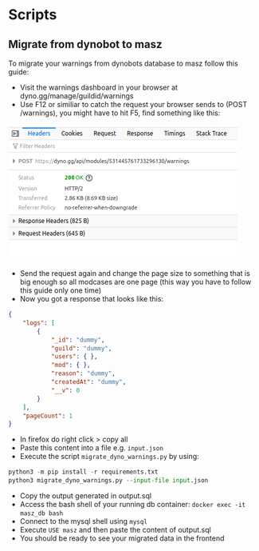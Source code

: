 # Scripts

## Migrate from dynobot to masz

To migrate your warnings from dynobots database to masz follow this guide:

- Visit the warnings dashboard in your browser at dyno.gg/manage/guildid/warnings
- Use F12 or similiar to catch the request your browser sends to (POST /warnings), you might have to hit F5, find something like this:

![Image of Yaktocat](./example01.png)

- Send the request again and change the page size to something that is big enough so all modcases are one page (this way you have to follow this guide only one time)
- Now you got a response that looks like this:
```json
{
    "logs": [
        {
            "_id": "dummy",
            "guild": "dummy",
            "users": { },
            "mod": { },
            "reason": "dummy",
            "createdAt": "dummy",
            "__v": 0
        }
    ],
    "pageCount": 1
}
```
- In firefox do right click > copy all 
- Paste this content into a file e.g. `input.json`
- Execute the script `migrate_dyno_warnings.py` by using:
```py
python3 -m pip install -r requirements.txt
python3 migrate_dyno_warnings.py --input-file input.json
```
- Copy the output generated in output.sql
- Access the bash shell of your running db container: `docker exec -it masz_db bash`
- Connect to the mysql shell using `mysql`
- Execute `USE masz` and then paste the content of output.sql
- You should be ready to see your migrated data in the frontend
